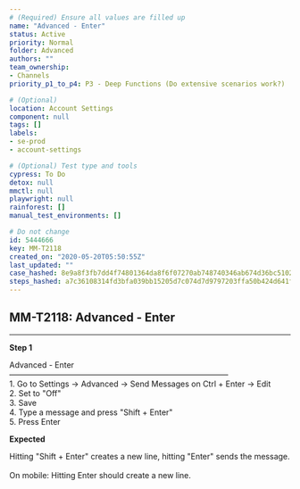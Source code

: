 ```yaml
---
# (Required) Ensure all values are filled up
name: "Advanced - Enter"
status: Active
priority: Normal
folder: Advanced
authors: ""
team_ownership: 
- Channels
priority_p1_to_p4: P3 - Deep Functions (Do extensive scenarios work?)

# (Optional)
location: Account Settings
component: null
tags: []
labels: 
- se-prod
- account-settings

# (Optional) Test type and tools
cypress: To Do
detox: null
mmctl: null
playwright: null
rainforest: []
manual_test_environments: []

# Do not change
id: 5444666
key: MM-T2118
created_on: "2020-05-20T05:50:55Z"
last_updated: ""
case_hashed: 8e9a8f3fb7dd4f74801364da8f6f07270ab748740346ab674d36bc5102ba7c3c1a42266864ce89be9aa51ce80cea2840
steps_hashed: a7c36108314fd3bfa039bb15205d7c074d7d9797203ffa50b424d641f1bdbc8718433f6d0adadac07639de2ed03b85da
---
```


<!-- (Auto-generated) Based on frontmatter's "key" and "name" -->

## MM-T2118: Advanced - Enter

---

**Step 1**

Advanced - Enter\
————————————————————————————\
1\. Go to Settings -> Advanced -> Send Messages on Ctrl + Enter -> Edit\
2\. Set to "Off"\
3\. Save\
4\. Type a message and press "Shift + Enter"\
5\. Press Enter

**Expected**

Hitting "Shift + Enter" creates a new line, hitting "Enter" sends the message.\
\
On mobile: Hitting Enter should create a new line.
